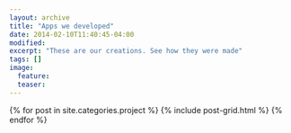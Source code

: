 ```yaml
---
layout: archive
title: "Apps we developed"
date: 2014-02-10T11:40:45-04:00
modified:
excerpt: "These are our creations. See how they were made"
tags: []
image:
  feature:
  teaser:
---
```


<div class="tiles">
{% for post in site.categories.project %}
  {% include post-grid.html %}
{% endfor %}
</div><!-- /.tiles -->